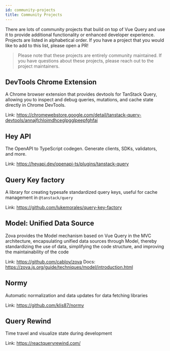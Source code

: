 ```yaml
---
id: community-projects
title: Community Projects
---
```


There are lots of community projects that build on top of Vue Query and use it to provide additional functionality or enhanced developer experience. Projects are listed in alphabetical order. If you have a project that you would like to add to this list, please open a PR!

> Please note that these projects are entirely community maintained. If you have questions about these projects, please reach out to the project maintainers.

## DevTools Chrome Extension

A Chrome browser extension that provides devtools for TanStack Query, allowing you to inspect and debug queries, mutations, and cache state directly in Chrome DevTools.

Link: https://chromewebstore.google.com/detail/tanstack-query-devtools/annajfchloimdhceglpgglpeepfghfai

## Hey API

The OpenAPI to TypeScript codegen. Generate clients, SDKs, validators, and more.

Link: https://heyapi.dev/openapi-ts/plugins/tanstack-query

## Query Key factory

A library for creating typesafe standardized query keys, useful for cache management in `@tanstack/query`

Link: https://github.com/lukemorales/query-key-factory

## Model: Unified Data Source

Zova provides the Model mechanism based on Vue Query in the MVC architecture, encapsulating unified data sources through Model, thereby standardizing the use of data, simplifying the code structure, and improving the maintainability of the code

Link: https://github.com/cabloy/zova
Docs: https://zova.js.org/guide/techniques/model/introduction.html

## Normy

Automatic normalization and data updates for data fetching libraries

Link: https://github.com/klis87/normy

## Query Rewind

Time travel and visualize state during development

Link: https://reactqueryrewind.com/
